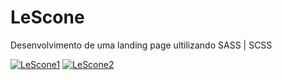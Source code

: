 # LeScone
Desenvolvimento de  uma landing page ultilizando SASS | SCSS

<a href="https://ibb.co/h7cLqh5"><img src="https://i.ibb.co/bWFQfqh/LeScone1.jpg" alt="LeScone1" border="0"></a>
<a href="https://ibb.co/7gJMzWy"><img src="https://i.ibb.co/s5vxPw3/LeScone2.jpg" alt="LeScone2" border="0"></a>
